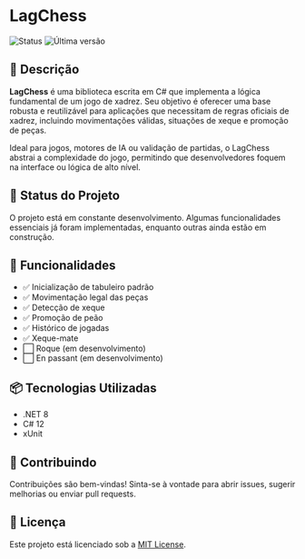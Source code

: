 # LagChess

![Status](https://img.shields.io/badge/status-em%20desenvolvimento-yellow)
![Última versão](https://img.shields.io/github/v/tag/LeonardoGil/LagChess?color=blue)

## 🧠 Descrição

**LagChess** é uma biblioteca escrita em C# que implementa a lógica fundamental de um jogo de xadrez. Seu objetivo é oferecer uma base robusta e reutilizável para aplicações que necessitam de regras oficiais de xadrez, incluindo movimentações válidas, situações de xeque e promoção de peças.

Ideal para jogos, motores de IA ou validação de partidas, o LagChess abstrai a complexidade do jogo, permitindo que desenvolvedores foquem na interface ou lógica de alto nível.

## 🚧 Status do Projeto

O projeto está em constante desenvolvimento. Algumas funcionalidades essenciais já foram implementadas, enquanto outras ainda estão em construção.

## 🎯 Funcionalidades

- ✅ Inicialização de tabuleiro padrão
- ✅ Movimentação legal das peças  
- ✅ Detecção de xeque  
- ✅ Promoção de peão  
- ✅ Histórico de jogadas 
- ✅ Xeque-mate
- ⬜ Roque (em desenvolvimento)  
- ⬜ En passant (em desenvolvimento)  

## 📦 Tecnologias Utilizadas

- .NET 8
- C# 12
- xUnit

## 🤝 Contribuindo

Contribuições são bem-vindas! Sinta-se à vontade para abrir issues, sugerir melhorias ou enviar pull requests.

## 📄 Licença

Este projeto está licenciado sob a [MIT License](LICENSE).

